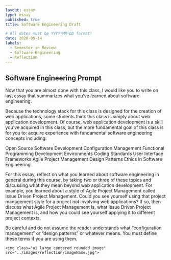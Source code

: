```yaml
---
layout: essay
type: essay
published: true
title: Software Engineering Draft

# All dates must be YYYY-MM-DD format!
date: 2020-05-14
labels:
  - Semester in Review
  - Software Engineering
  - Reflection
---
```


## Software Engineering Prompt
Now that you are almost done with this class, I would like you to write on last essay that summarizes what you’ve learned about software engineering.

Because the technology stack for this class is designed for the creation of web applications, some students think this class is simply about web application development.
Of course, web application development is a skill you’ve acquired in this class, but the more fundamental goal of this class is for you to:     acquire experience with fundamental software engineering concepts including:

Open Source Software Development
Configuration Management
Functional Programming
Development Environments
Coding Standards
User Interface Frameworks
Agile Project Management
Design Patterns
Ethics in Software Engineering

For this essay, reflect on what you learned about software engineering in general during this course, by taking two or three of these topics and discussing what they mean beyond web application development. For example, you learned about a style of Agile Project Management called Issue Driven Project Management. Could you see yourself using that project management style for a project not involving web applications? If so, then discuss what Agile Project Management is, what Issue Driven Project Management is, and how you could see yourself applying it to different project contexts.

Be careful and do not assume the reader understands what “configuration management” or “design patterns” or whatever means. You must define these terms if you are using them.

```
<img class="ui large centered rounded image" src="../images/reflection/imageName.jpg">
```
